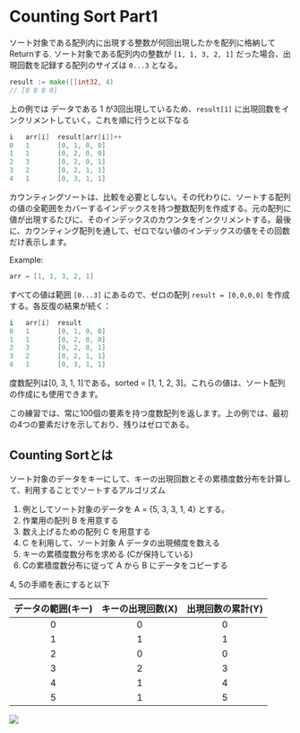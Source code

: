 # Counting Sort Part1

ソート対象である配列内に出現する整数が何回出現したかを配列に格納してReturnする.
ソート対象である配列内の整数が `[1, 1, 3, 2, 1]` だった場合、出現回数を記録する配列のサイズは `0...3` となる。
```go
result := make([]int32, 4)
// [0 0 0 0]
```

上の例では データである 1 が3回出現しているため、`result[1]` に出現回数をインクリメントしていく。これを順に行うと以下なる
```go
i	arr[i]	result[arr[i]]++
0	1	    [0, 1, 0, 0]
1	1	    [0, 2, 0, 0]
2	3	    [0, 2, 0, 1]
3	2	    [0, 2, 1, 1]
4	1	    [0, 3, 1, 1]
```


カウンティングソートは、比較を必要としない。その代わりに、ソートする配列の値の全範囲をカバーするインデックスを持つ整数配列を作成する。元の配列に値が出現するたびに、そのインデックスのカウンタをインクリメントする。最後に、カウンティング配列を通して、ゼロでない値のインデックスの値をその回数だけ表示します。

Example:  
```go
arr = [1, 1, 3, 2, 1]
```
すべての値は範囲 `[0...3]` にあるので、ゼロの配列 `result = [0,0,0,0]` を作成する。各反復の結果が続く：

```go
i	arr[i]	result
0	1	    [0, 1, 0, 0]
1	1	    [0, 2, 0, 0]
2	3	    [0, 2, 0, 1]
3	2	    [0, 2, 1, 1]
4	1	    [0, 3, 1, 1]
```
度数配列は[0, 3, 1, 1]である。sorted = [1, 1, 2, 3]。これらの値は、ソート配列の作成にも使用できます。

 この練習では、常に100個の要素を持つ度数配列を返します。上の例では、最初の4つの要素だけを示しており、残りはゼロである。


## Counting Sortとは

ソート対象のデータをキーにして、キーの出現回数とその累積度数分布を計算して、利用することでソートするアルゴリズム

1. 例としてソート対象のデータを A = {5, 3, 3, 1, 4} とする。  
2. 作業用の配列 B を用意する
3. 数え上げるための配列 C を用意する
4. C を利用して、ソート対象 A データの出現頻度を数える
5. キーの累積度数分布を求める (Cが保持している)
6. Cの累積度数分布に従って A から B にデータをコピーする

4, 5の手順を表にすると以下

| データの範囲(キー) | キーの出現回数(X) | 出現回数の累計(Y) |
| :----------------: | :---------------: | :---------------: |
|         0          |         0         |         0         |
|         1          |         1         |         1         |
|         2          |         0         |         0         |
|         3          |         2         |         3         |
|         4          |         1         |         4         |
|         5          |         1         |         5         |


![](https://www.codereading.com/algo_and_ds/algo/images/counting-sort.png)